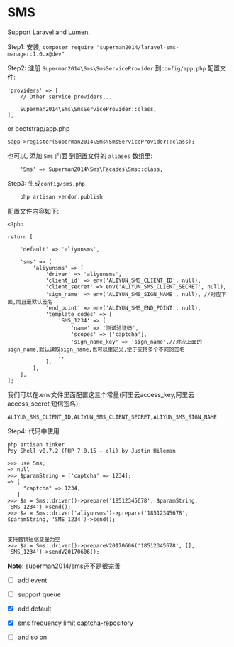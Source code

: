 # SMS

Support Laravel and Lumen.

Step1: 安装, `composer require "superman2014/laravel-sms-manager:1.0.x@dev"`

Step2: 注册 `Superman2014\Sms\SmsServiceProvider` 到`config/app.php` 配置文件:

```
'providers' => [
    // Other service providers...

    Superman2014\Sms\SmsServiceProvider::class,
],

```

or  bootstrap/app.php

```
$app->register(Superman2014\Sms\SmsServiceProvider::class);

```

也可以, 添加 `Sms` 门面 到配置文件的 `aliases` 数组里:

```
    'Sms' => Superman2014\Sms\Facades\Sms::class,
```

Step3: 生成`config/sms.php`

```
    php artisan vendor:publish
```

配置文件内容如下:

```
<?php

return [

    'default' => 'aliyunsms',

    'sms' => [
        'aliyunsms' => [
            'driver' => 'aliyunsms',
            'client_id' => env('ALIYUN_SMS_CLIENT_ID', null),
            'client_secret' => env('ALIYUN_SMS_CLIENT_SECRET', null),
            'sign_name' => env('ALIYUN_SMS_SIGN_NAME', null), //对应下面,而且是默认签名
            'end_point' => env('ALIYUN_SMS_END_POINT', null),
            'template_codes' => [
                'SMS_1234' => [
                    'name' => '测试验证码',
                    'scopes' => ['captcha'],
                    'sign_name_key' => 'sign_name',//对应上面的sign_name,默认读取sign_name,也可以重定义,便于支持多个不同的签名
                ],
            ],
        ],
    ],
];
```

我们可以在.env文件里面配置这三个常量(阿里云access_key,阿里云access_secret,短信签名):

`ALIYUN_SMS_CLIENT_ID,ALIYUN_SMS_CLIENT_SECRET,ALIYUN_SMS_SIGN_NAME`

Step4: 代码中使用

```
php artisan tinker
Psy Shell v0.7.2 (PHP 7.0.15 — cli) by Justin Hileman

>>> use Sms;
=> null
>>> $paramString = ['captcha' => 1234];
=> [
     "captcha" => 1234,
   ]
>>> $a = Sms::driver()->prepare('18512345678', $paramString, 'SMS_1234')->send();
>>> $a = Sms::driver('aliyunsms')->prepare('18512345678', $paramString, 'SMS_1234')->send();


支持营销短信变量为空
>>> $a = Sms::driver()->prepareV20170606('18512345678', [], 'SMS_1234')->sendV20170606();

```

**Note**: superman2014/sms还不是很完善

- [ ] add event
- [ ] support queue
- [x] add default
- [x] sms frequency limit [captcha-repository](https://github.com/superman2014/captcha-repository)
- [ ] and so on



